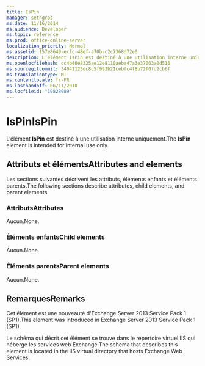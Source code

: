 ```yaml
---
title: IsPin
manager: sethgros
ms.date: 11/16/2014
ms.audience: Developer
ms.topic: reference
ms.prod: office-online-server
localization_priority: Normal
ms.assetid: 157e8649-ecfc-48ef-a70b-c2c7368d72e0
description: L’élément IsPin est destiné à une utilisation interne uniquement.
ms.openlocfilehash: cc4b40e8325ae12e8110aeba47a3e37063a0d516
ms.sourcegitcommit: 34041125dc8c5f993b21cebfc4f8b72f0fd2cb6f
ms.translationtype: MT
ms.contentlocale: fr-FR
ms.lasthandoff: 06/11/2018
ms.locfileid: "19828089"
---
```

# <a name="ispin"></a><span data-ttu-id="102b3-103">IsPin</span><span class="sxs-lookup"><span data-stu-id="102b3-103">IsPin</span></span>

<span data-ttu-id="102b3-104">L’élément **IsPin** est destiné à une utilisation interne uniquement.</span><span class="sxs-lookup"><span data-stu-id="102b3-104">The **IsPin** element is intended for internal use only.</span></span> 

## <a name="attributes-and-elements"></a><span data-ttu-id="102b3-105">Attributs et éléments</span><span class="sxs-lookup"><span data-stu-id="102b3-105">Attributes and elements</span></span>

<span data-ttu-id="102b3-106">Les sections suivantes décrivent les attributs, éléments enfants et éléments parents.</span><span class="sxs-lookup"><span data-stu-id="102b3-106">The following sections describe attributes, child elements, and parent elements.</span></span>
  
### <a name="attributes"></a><span data-ttu-id="102b3-107">Attributs</span><span class="sxs-lookup"><span data-stu-id="102b3-107">Attributes</span></span>

<span data-ttu-id="102b3-108">Aucun.</span><span class="sxs-lookup"><span data-stu-id="102b3-108">None.</span></span>
  
### <a name="child-elements"></a><span data-ttu-id="102b3-109">Éléments enfants</span><span class="sxs-lookup"><span data-stu-id="102b3-109">Child elements</span></span>

<span data-ttu-id="102b3-110">Aucun.</span><span class="sxs-lookup"><span data-stu-id="102b3-110">None.</span></span>
  
### <a name="parent-elements"></a><span data-ttu-id="102b3-111">Éléments parents</span><span class="sxs-lookup"><span data-stu-id="102b3-111">Parent elements</span></span>

<span data-ttu-id="102b3-112">Aucun.</span><span class="sxs-lookup"><span data-stu-id="102b3-112">None.</span></span>
  
## <a name="remarks"></a><span data-ttu-id="102b3-113">Remarques</span><span class="sxs-lookup"><span data-stu-id="102b3-113">Remarks</span></span>

<span data-ttu-id="102b3-114">Cet élément est une nouveauté d'Exchange Server 2013 Service Pack 1 (SP1).</span><span class="sxs-lookup"><span data-stu-id="102b3-114">This element was introduced in Exchange Server 2013 Service Pack 1 (SP1).</span></span>
  
<span data-ttu-id="102b3-115">Le schéma qui décrit cet élément se trouve dans le répertoire virtuel IIS qui héberge les services web Exchange.</span><span class="sxs-lookup"><span data-stu-id="102b3-115">The schema that describes this element is located in the IIS virtual directory that hosts Exchange Web Services.</span></span>
  

